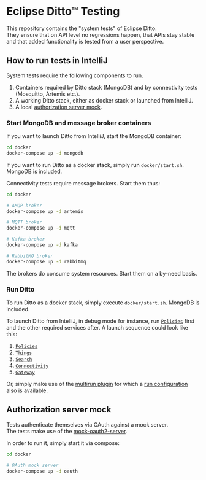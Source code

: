 # Eclipse Ditto™ Testing

This repository contains the "system tests" of Eclipse Ditto.  
They ensure that on API level no regressions happen, that APIs stay stable and that added functionality is tested 
from a user perspective.

## How to run tests in IntelliJ

System tests require the following components to run.
1. Containers required by Ditto stack (MongoDB) and by connectivity tests (Mosquitto, Artemis etc.).
2. A working Ditto stack, either as docker stack or launched from IntelliJ.
3. A local [authorization server mock](#authorization-server-mock).

### Start MongoDB and message broker containers

If you want to launch Ditto from IntelliJ, start the MongoDB container:
```bash
cd docker
docker-compose up -d mongodb
```
If you want to run Ditto as a docker stack, simply run `docker/start.sh`. MongoDB is included.

Connectivity tests require message brokers. Start them thus:
```bash
cd docker

# AMQP broker
docker-compose up -d artemis

# MQTT broker
docker-compose up -d mqtt

# Kafka broker
docker-compose up -d kafka

# RabbitMQ broker
docker-compose up -d rabbitmq
```
The brokers do consume system resources. Start them on a by-need basis.

### Run Ditto

To run Ditto as a docker stack, simply execute `docker/start.sh`. MongoDB is included.

To launch Ditto from IntelliJ, in debug mode for instance, run 
[`Policies`](intelliJRunConfigurations/Policies%20for%20test.run.xml) first and the other required
services after. A launch sequence could look like this:
1. [`Policies`](intelliJRunConfigurations/Policies%20for%20test.run.xml)
2. [`Things`](intelliJRunConfigurations/Things%20for%20test.run.xml)
3. [`Search`](intelliJRunConfigurations/ThingsSearch%20for%20test.run.xml)
4. [`Connectivity`](intelliJRunConfigurations/Connectivity%20for%20test.run.xml)
5. [`Gateway`](intelliJRunConfigurations/Gateway%20for%20test.run.xml)

Or, simply make use of the [multirun plugin](https://plugins.jetbrains.com/plugin/7248-multirun) for which a 
[run configuration](intelliJRunConfigurations/Ditto4test.run.xml) also is available.

## Authorization server mock

Tests authenticate themselves via OAuth against a mock server.  
The tests make use of the [mock-oauth2-server](https://github.com/navikt/mock-oauth2-server).

In order to run it, simply start it via compose:
```bash
cd docker

# OAuth mock server
docker-compose up -d oauth
```
